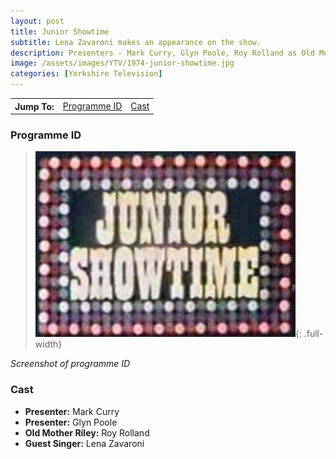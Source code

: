 ```yaml
---
layout: post
title: Junior Showtime
subtitle: Lena Zavaroni makes an appearance on the show.
description: Presenters - Mark Curry, Glyn Poole, Roy Rolland as Old Mother Riley, Lena Zavaroni.
image: /assets/images/YTV/1974-junior-showtime.jpg
categories: [Yorkshire Television]
---
```


<table>
<tr align="center">
<th>Jump To:</th>
<td><a href="#programme-id">Programme ID</a></td>
<td><a href="#cast">Cast</a></td>
</tr>
</table>

### Programme ID
> ![Screenshot of programme ID](/assets/images/YTV/1974-junior-showtime.jpg){: .full-width}

<cite>Screenshot of programme ID</cite>

### Cast
* **Presenter:** Mark Curry
* **Presenter:** Glyn Poole
* **Old Mother Riley:** Roy Rolland
* **Guest Singer:** Lena Zavaroni


